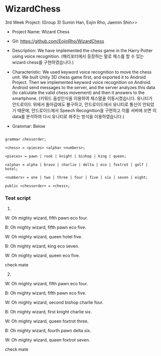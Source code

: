 # WizardChess

3rd Week Project: (Group 3) Sumin Han, Eojin Rho, Jaemin Shin>>

* Project Name: Wizard Chess

* Git: https://github.com/EojinRho/WizardChess

* Description: We have implemented the chess game in the Harry Potter using voice recognition. (해리포터에서 등장하는 말로 체스를 할 수 있는 wizard chess를 구현하였습니다.)

* Characteristic: We used keyword voice recognition to move the chess unit. We built Unity 3D chess game first, and exported it to Android Project. Then we implemented keyword voice recognition on Android. Android send messages to the server, and the server analyzes this data (to calculate the valid chess movement) and then it answers to the smartphone. (키워드 음성인식을 이용하여 체스말을 이동시켰습니다. 유니티가 안드로이드 위에서 돌아감에도 불구하고, 안드로이드에서 유니티로 통신이 안되었기 때문에, 안드로이드에서 Speech Recognition을 구현하고 이를 서버에 쏘면 이 data를 분석하여 다시 유니티로 쏴주는 방식을 이용하였습니다.)

* Grammar: Below

```

grammar chessorder;
    
<chess> = <pieces> <alpha> <numbers>;
    
<pieces> = pawn | rook | knight | bishop | king | queen;
    
<alpha> = alpha | bravo | charlie | delta | eco | foxtrot | golf | hotel;
    
<numbers> = one | two | three | four | five | six | seven | eight;

public <chessorder> = <chess>;

```

### Test script

1.

W: Oh mighty wizard, fifth pawn eco four.

B: Oh mighty wizard, fifth pawn eco five.

W: Oh mighty wizard, queen hotel five.

B: Oh mighty wizard, king eco seven.

W: Oh mighty wizard, queen eco five.

check mate

2.

W: Oh mighty wizard, fifth pawn eco four.

B: Oh mighty wizard, fifth pawn eco five.

W: Oh mighty wizard, second bishop charlie four.

B: Oh mighty wizard, first knight charlie six.

W: Oh mighty wizard, queen foxtrot three.

B: Oh mighty wizard, fourth pawn delta six.

W: Oh mighty wizard, queen foxtrot seven.

check mate
